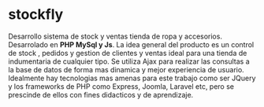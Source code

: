 # stockfly

<!DOCTYPE html>
<html>
<head>
	<title></title>
</head>
<body>
Desarrollo sistema de stock y ventas tienda de ropa y accesorios.
Desarrolado en <strong>PHP MySql y Js</strong>.
La idea general del producto es un control de stock , pedidos y gestion de clientes 
  y ventas ideal para una tienda de indumentaria de cualquier tipo.
Se utiliza Ajax para realizar  las consultas a la base de datos de forma mas dinamica y
mejor experiencia de usuario. 
Idealmente hay tecnologias mas amenas para este trabajo como ser JQuery y los frameworks de PHP
como Express, Joomla, Laravel etc, pero se prescinde de ellos con fines didacticos y de aprendizaje.
</body>
</html>